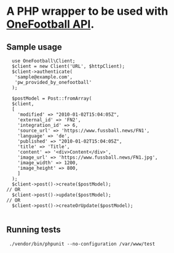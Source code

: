 A PHP wrapper to be used with [OneFootball API](https://onefootball-demo.readthedocs.io/en/latest/api.html).
==============


## Sample usage

```
  use OneFootball\Client;
  $client = new Client('URL', $httpClient);
  $client->authenticate(
   'sample@example.com',
   'pw_provided_by_onefootball'
  );

  $postModel = Post::fromArray(
  $client,
  [
    'modified' => "2010-01-02T15:04:05Z",
    'external_id' => 'FN2',
    'integration_id' => 6,
    'source_url' => 'https://www.fussball.news/FN1',
    'language' => 'de',
    'published' => "2010-01-02T15:04:05Z",
    'title' => 'Title',
    'content' => '<div>Content</div>',
    'image_url' => 'https://www.fussball.news/FN1.jpg',
    'image_width' => 1200,
    'image_height' => 800,
    ]
  );
  $client->post()->create($postModel);
// OR 
  $client->post()->update($postModel);
// OR
  $client->post()->createOrUpdate($postModel);
    
```

## Running tests

```
 ./vendor/bin/phpunit --no-configuration /var/www/test
```